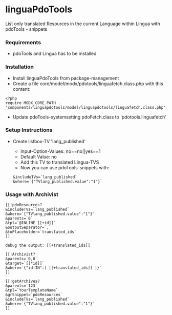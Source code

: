 # linguaPdoTools
List only translated Resources in the current Language within Lingua with pdoTools - snippets

### Requirements
- pdoTools and Lingua has to be installed

### Installation

- Install linguaPdoTools from package-management
- Create a file core/model/modx/pdotools/linguafetch.class.php with this content:

```
<?php
require MODX_CORE_PATH . 'components/linguapdotools/model/linguapdotools/linguafetch.class.php';
```

- Update pdoTools-systemsetting pdoFetch.class to 'pdotools.linguafetch'

### Setup Instructions

- Create listbox-TV 'lang_published'
  - Input-Option-Values: no==no||yes==1
  - Default Value: no
  - Add this TV to translated Lingua-TVS
  - Now you can use pdoTools-snippets with:
  
  ```
  &includeTVs=`lang_published`
  &where=`{"TVlang_published.value":"1"}`  
  ```
  
### Usage with Archivist

```
[[!pdoResources? 
&includeTVs=`lang_published`
&where=`{"TVlang_published.value":"1"}`
&parents=`0`
&tpl=`@INLINE [[+id]]`
&outputSeparator=`,`
&toPlaceholder=`translated_ids`
]]
 
debug the output: [[+translated_ids]]
 
[[!Archivist? 
&parents=`0,0` 
&target=`[[*id]]`
&where=`{"id:IN":[ [[+translated_ids]] ]}`
]]
```

```
[[!getArchives?
&parents=`123`
&tpl=`YourTemplateName`
&grSnippet=`pdoResources`
&includeTVs=`lang_published`
&where=`{"TVlang_published.value":"1"}` 
]]
```

